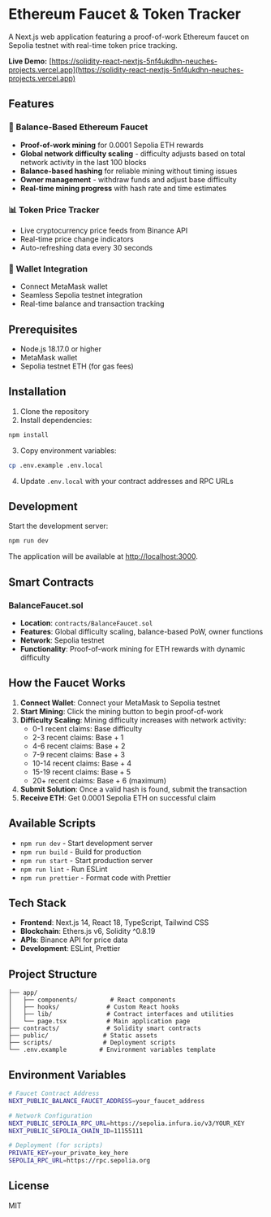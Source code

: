 # Ethereum Faucet & Token Tracker

A Next.js web application featuring a proof-of-work Ethereum faucet on Sepolia testnet with real-time token price tracking.

**Live Demo:** [https://solidity-react-nextjs-5nf4ukdhn-neuches-projects.vercel.app](https://solidity-react-nextjs-5nf4ukdhn-neuches-projects.vercel.app)

## Features

### 🚰 Balance-Based Ethereum Faucet
- **Proof-of-work mining** for 0.0001 Sepolia ETH rewards
- **Global network difficulty scaling** - difficulty adjusts based on total network activity in the last 100 blocks
- **Balance-based hashing** for reliable mining without timing issues
- **Owner management** - withdraw funds and adjust base difficulty
- **Real-time mining progress** with hash rate and time estimates

### 📊 Token Price Tracker
- Live cryptocurrency price feeds from Binance API
- Real-time price change indicators
- Auto-refreshing data every 30 seconds

### 🔗 Wallet Integration
- Connect MetaMask wallet
- Seamless Sepolia testnet integration
- Real-time balance and transaction tracking

## Prerequisites

- Node.js 18.17.0 or higher
- MetaMask wallet
- Sepolia testnet ETH (for gas fees)

## Installation

1. Clone the repository
2. Install dependencies:

```bash
npm install
```

3. Copy environment variables:

```bash
cp .env.example .env.local
```

4. Update `.env.local` with your contract addresses and RPC URLs

## Development

Start the development server:

```bash
npm run dev
```

The application will be available at [http://localhost:3000](http://localhost:3000).

## Smart Contracts

### BalanceFaucet.sol
- **Location**: `contracts/BalanceFaucet.sol`
- **Features**: Global difficulty scaling, balance-based PoW, owner functions
- **Network**: Sepolia testnet
- **Functionality**: Proof-of-work mining for ETH rewards with dynamic difficulty

## How the Faucet Works

1. **Connect Wallet**: Connect your MetaMask to Sepolia testnet
2. **Start Mining**: Click the mining button to begin proof-of-work
3. **Difficulty Scaling**: Mining difficulty increases with network activity:
   - 0-1 recent claims: Base difficulty
   - 2-3 recent claims: Base + 1
   - 4-6 recent claims: Base + 2
   - 7-9 recent claims: Base + 3
   - 10-14 recent claims: Base + 4
   - 15-19 recent claims: Base + 5
   - 20+ recent claims: Base + 6 (maximum)
4. **Submit Solution**: Once a valid hash is found, submit the transaction
5. **Receive ETH**: Get 0.0001 Sepolia ETH on successful claim

## Available Scripts

- `npm run dev` - Start development server
- `npm run build` - Build for production
- `npm run start` - Start production server
- `npm run lint` - Run ESLint
- `npm run prettier` - Format code with Prettier

## Tech Stack

- **Frontend**: Next.js 14, React 18, TypeScript, Tailwind CSS
- **Blockchain**: Ethers.js v6, Solidity ^0.8.19
- **APIs**: Binance API for price data
- **Development**: ESLint, Prettier

## Project Structure

```
├── app/
│   ├── components/         # React components
│   ├── hooks/             # Custom React hooks
│   ├── lib/               # Contract interfaces and utilities
│   └── page.tsx           # Main application page
├── contracts/             # Solidity smart contracts
├── public/               # Static assets
├── scripts/              # Deployment scripts
└── .env.example         # Environment variables template
```

## Environment Variables

```bash
# Faucet Contract Address
NEXT_PUBLIC_BALANCE_FAUCET_ADDRESS=your_faucet_address

# Network Configuration
NEXT_PUBLIC_SEPOLIA_RPC_URL=https://sepolia.infura.io/v3/YOUR_KEY
NEXT_PUBLIC_SEPOLIA_CHAIN_ID=11155111

# Deployment (for scripts)
PRIVATE_KEY=your_private_key_here
SEPOLIA_RPC_URL=https://rpc.sepolia.org
```

## License

MIT